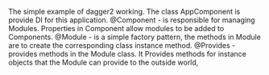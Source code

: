 The simple example of dagger2 working. The class AppComponent is provide DI for this application.
@Component - is responsible for managing Modules. Properties in Component allow 
modules to be added to Components.
@Module - is a simple factory pattern, the methods in Module are to create the 
corresponding class instance method.
@Provides - provides methods in the Module class. It Provides methods for instance objects that
the Module can provide to the outside world,